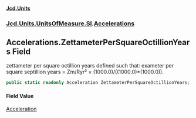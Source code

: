 #### [Jcd.Units](index.md 'index')

### [Jcd.Units.UnitsOfMeasure.SI](Jcd.Units.UnitsOfMeasure.SI.md 'Jcd.Units.UnitsOfMeasure.SI').[Accelerations](Accelerations.md 'Jcd.Units.UnitsOfMeasure.SI.Accelerations')

## Accelerations.ZettameterPerSquareOctillionYears Field

zettameter per square octillion years defined such that: exameter per square septillion years = Zm/Ryr² ×
(1000.0)/((1000.0)*(1000.0)).

```csharp
public static readonly Acceleration ZettameterPerSquareOctillionYears;
```

#### Field Value

[Acceleration](Acceleration.md 'Jcd.Units.UnitTypes.Acceleration')